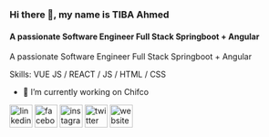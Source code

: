 ### Hi there 👋, my name is TIBA Ahmed
#### A passionate Software Engineer Full Stack Springboot + Angular
A passionate Software Engineer Full Stack Springboot + Angular


Skills: VUE JS / REACT / JS / HTML / CSS

- 🔭 I’m currently working on Chifco 


[<img src='https://cdn.jsdelivr.net/npm/simple-icons@3.0.1/icons/linkedin.svg' alt='linkedin' height='40'>](https://www.linkedin.com/in/ahmed.tiba/)  [<img src='https://cdn.jsdelivr.net/npm/simple-icons@3.0.1/icons/facebook.svg' alt='facebook' height='40'>](https://www.facebook.com/ahmed.tiba)  [<img src='https://cdn.jsdelivr.net/npm/simple-icons@3.0.1/icons/instagram.svg' alt='instagram' height='40'>](https://www.instagram.com/ahmed.tiba/)  [<img src='https://cdn.jsdelivr.net/npm/simple-icons@3.0.1/icons/twitter.svg' alt='twitter' height='40'>](https://twitter.com/ahmed.tiba)  [<img src='https://cdn.jsdelivr.net/npm/simple-icons@3.0.1/icons/icloud.svg' alt='website' height='40'>](ahmedtiba1993.github.io)  

